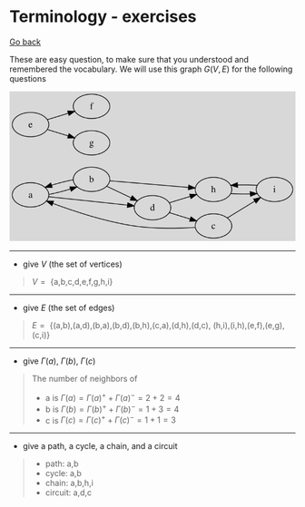 # Terminology - exercises

[Go back](index.md#terminology)

These are easy question, to make sure that you understood and remembered the vocabulary. We will use this graph $G(V, E)$ for the following questions

![](terms/images/terms.svg)

<hr class="sl">

* give $V$ (the set of vertices)

<blockquote class="spoiler">

$V=\text{
\{a,b,c,d,e,f,g,h,i\}
}$
</blockquote>

<hr class="sr">

* give $E$ (the set of edges)

<blockquote class="spoiler">

$E=\text{
\{(a,b),(a,d),(b,a),(b,d),(b,h),(c,a),(d,h),(d,c),
(h,i),(i,h),(e,f),(e,g),(c,i)\}
}$
</blockquote>

<hr class="sl">

* give $\Gamma(a)$, $\Gamma(b)$, $\Gamma(c)$

<blockquote class="spoiler">

The number of neighbors of

* a is $\Gamma(a) = \Gamma(a)^+ + \Gamma(a)^- = 2 + 2 = 4$	
* b is $\Gamma(b) = \Gamma(b)^+ + \Gamma(b)^- = 1 + 3 = 4$
* c is $\Gamma(c) = \Gamma(c)^+ + \Gamma(c)^- = 1 + 1 = 3$
</blockquote>

<hr class="sr">

* give a path, a cycle, a chain, and a circuit

<blockquote class="spoiler">

* path: a,b
* cycle: a,b
* chain: a,b,h,i
* circuit: a,d,c
</blockquote>
